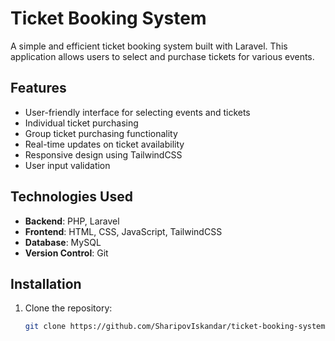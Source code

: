 # Ticket Booking System

A simple and efficient ticket booking system built with Laravel. This application allows users to select and purchase tickets for various events.

## Features

- User-friendly interface for selecting events and tickets
- Individual ticket purchasing
- Group ticket purchasing functionality
- Real-time updates on ticket availability
- Responsive design using TailwindCSS
- User input validation

## Technologies Used

- **Backend**: PHP, Laravel
- **Frontend**: HTML, CSS, JavaScript, TailwindCSS
- **Database**: MySQL
- **Version Control**: Git

## Installation

1. Clone the repository:
   ```bash
   git clone https://github.com/SharipovIskandar/ticket-booking-system.git
